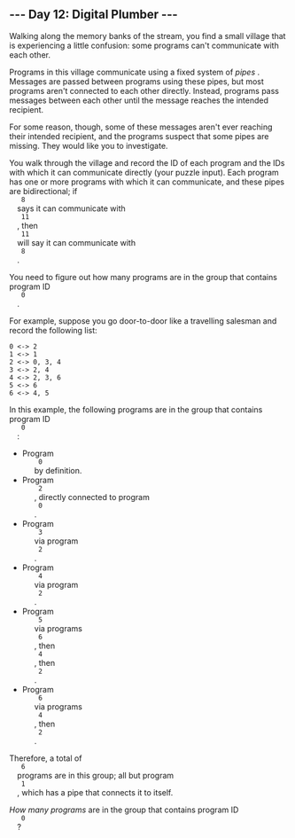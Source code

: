 <article class="day-desc">
 <h2>
  --- Day 12: Digital Plumber ---
 </h2>
 <p>
  Walking along the memory banks of the stream, you find a small village that is experiencing a little confusion: some programs can't communicate with each other.
 </p>
 <p>
  Programs in this village communicate using a fixed system of
  <em>
   pipes
  </em>
  . Messages are passed between programs using these pipes, but most programs aren't connected to each other directly.  Instead, programs pass messages between each other until the message reaches the intended recipient.
 </p>
 <p>
  For some reason, though, some of these messages aren't ever reaching their intended recipient, and the programs suspect that some
  <span title="Yes, citizens, plumbing! It's the latest invention to hit Rome!">
   pipes
  </span>
  are missing. They would like you to investigate.
 </p>
 <p>
  You walk through the village and record the ID of each program and the IDs with which it can communicate directly (your puzzle input). Each program has one or more programs with which it can communicate, and these pipes are bidirectional; if
  <code>
   8
  </code>
  says it can communicate with
  <code>
   11
  </code>
  , then
  <code>
   11
  </code>
  will say it can communicate with
  <code>
   8
  </code>
  .
 </p>
 <p>
  You need to figure out how many programs are in the group that contains program ID
  <code>
   0
  </code>
  .
 </p>
 <p>
  For example, suppose you go door-to-door like a travelling salesman and record the following list:
 </p>
 <pre><code>0 &lt;-&gt; 2
1 &lt;-&gt; 1
2 &lt;-&gt; 0, 3, 4
3 &lt;-&gt; 2, 4
4 &lt;-&gt; 2, 3, 6
5 &lt;-&gt; 6
6 &lt;-&gt; 4, 5
</code></pre>
 <p>
  In this example, the following programs are in the group that contains program ID
  <code>
   0
  </code>
  :
 </p>
 <ul>
  <li>
   Program
   <code>
    0
   </code>
   by definition.
  </li>
  <li>
   Program
   <code>
    2
   </code>
   , directly connected to program
   <code>
    0
   </code>
   .
  </li>
  <li>
   Program
   <code>
    3
   </code>
   via program
   <code>
    2
   </code>
   .
  </li>
  <li>
   Program
   <code>
    4
   </code>
   via program
   <code>
    2
   </code>
   .
  </li>
  <li>
   Program
   <code>
    5
   </code>
   via programs
   <code>
    6
   </code>
   , then
   <code>
    4
   </code>
   , then
   <code>
    2
   </code>
   .
  </li>
  <li>
   Program
   <code>
    6
   </code>
   via programs
   <code>
    4
   </code>
   , then
   <code>
    2
   </code>
   .
  </li>
 </ul>
 <p>
  Therefore, a total of
  <code>
   6
  </code>
  programs are in this group; all but program
  <code>
   1
  </code>
  , which has a pipe that connects it to itself.
 </p>
 <p>
  <em>
   How many programs
  </em>
  are in the group that contains program ID
  <code>
   0
  </code>
  ?
 </p>
</article>
